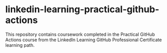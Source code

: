 # linkedin-learning-practical-github-actions
This repository contains coursework completed in the Practical GitHub Actions course from the LinkedIn Learning GitHub Professional Certificate learning path.
